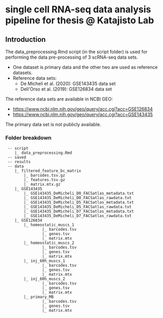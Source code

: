# single cell RNA-seq data analysis pipeline for thesis @ Katajisto Lab

## Introduction
The data_preprocessing.Rmd script (in the script folder) is used for performing the data pre-processing of 3 scRNA-seq data sets.

 - One dataset is primary data and the other two are used as reference datasets.
 - Reference data sets:
    - De Micheli et al. (2020): GSE143435 data set
    - Dell'Orso et al. (2019): GSE126834 data set

The reference data sets are available in NCBI GEO:
  - https://www.ncbi.nlm.nih.gov/geo/query/acc.cgi?acc=GSE126834
  - https://www.ncbi.nlm.nih.gov/geo/query/acc.cgi?acc=GSE143435

The primary data set is not publicly available.

### Folder breakdown
```
 -- script
    |_ data_preprocessing.Rmd
 -- saved
 -- results
 -- data
    |_ filtered_feature_bc_matrix
        |_ barcodes.tsv.gz
        |_ features.tsv.gz
        |_ matrix.mtx.gz
    |_ GSE143435
        |_ GSE143435_DeMicheli_D0_FACSatlas_metadata.txt
        |_ GSE143435_DeMicheli_D0_FACSatlas_rawdata.txt
        |_ GSE143435_DeMicheli_D5_FACSatlas_metadata.txt
        |_ GSE143435_DeMicheli_D5_FACSatlas_rawdata.txt
        |_ GSE143435_DeMicheli_D7_FACSatlas_metadata.txt
        |_ GSE143435_DeMicheli_D7_FACSatlas_rawdata.txt
    |_ GSE126834
        |_ homeostatic_muscs_1
                |_ barcodes.tsv
                |_ genes.tsv
                |_ matrix.mtx
        |_ homeostatic_muscs_2
                |_ barcodes.tsv
                |_ genes.tsv
                |_ matrix.mtx
        |_ inj_60h_muscs_1
                |_ barcodes.tsv
                |_ genes.tsv
                |_ matrix.mtx
        |_ inj_60h_muscs_2
                |_ barcodes.tsv
                |_ genes.tsv
                |_ matrix.mtx
        |_ primary_MB
                |_ barcodes.tsv
                |_ genes.tsv
                |_ matrix.mtx
```


